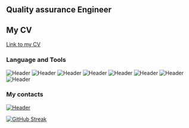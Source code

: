 
## Quality assurance Engineer 
## My CV
[Link to my CV](https://drive.google.com/file/d/1ywSfUU8vKaTyD9kEsDjO1eTiSkRTnE_K/view?usp=sharing)
### Language and Tools
![Header](https://img.shields.io/badge/Jira-090909?style=for-the-badge&logo=jira&logoColor=136be1)
![Header](https://img.shields.io/badge/Postman-090909?style=for-the-badge&logo=postman&logoColor=f76935)
![Header](https://img.shields.io/badge/Swagger-090909?style=for-the-badge&logo=swagger&logoColor=7ede2b)
![Header](https://img.shields.io/badge/Github-090909?style=for-the-badge&logo=github&logoColor=8cc4d7)
![Header](https://img.shields.io/badge/mysql-%2300f.svg?style=for-the-badge&logo=mysql&logoColor=white)
![Header](https://img.shields.io/badge/DevTools-090909?style=for-the-badge&logo=googlechrome&logoColor=2674f2)
![Header](https://img.shields.io/badge/css3-%231572B6.svg?style=for-the-badge&logo=css3&logoColor=white)
![Header](https://img.shields.io/badge/html5-%23E34F26.svg?style=for-the-badge&logo=html5&logoColor=white)

### My contacts
[![Header](https://img.shields.io/badge/Telegram-2CA5E0?style=for-the-badge&logo=telegram&logoColor=white)](https://t.me/Misch_K)

[![GitHub Streak](http://github-readme-streak-stats.herokuapp.com?user=Ksenia-Misch&theme=tokyonight&hide_border=)](https://git.io/streak-stats)

